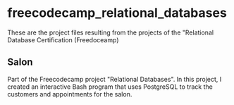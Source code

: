 # freecodecamp_relational_databases
These are the project files resulting from the projects of the "Relational Database Certification (Freedoceamp)
## Salon
Part of the Freecodecamp project "Relational Databases". In this project, I created an interactive Bash program that uses PostgreSQL to track the customers and appointments for the salon.
